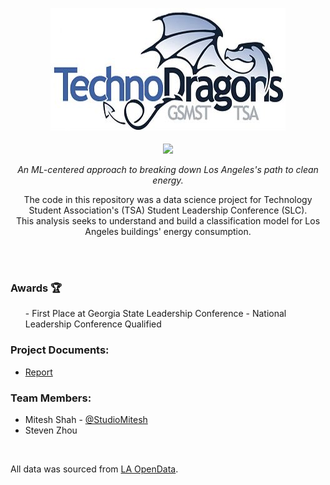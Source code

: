 <p align="center">
<img src="https://raw.githubusercontent.com/sam-shridhar1950f/NYCLeadAnalysis-py/main/logo.png"/>
  <br>
  <br>
<img src="https://a.cdn-hotels.com/gdcs/production65/d1094/007d42a5-84e4-418e-a07d-a020fe670a43.jpg"/>

  
  
</p>
<p align="center">
<i>An ML-centered approach to breaking down Los Angeles's path to clean energy.</i>
</p>


<p align="center">
  The code in this repository was a data science project for Technology Student Association's (TSA) Student Leadership Conference (SLC).<br/>
  This analysis seeks to understand and build a classification model for Los Angeles buildings' energy consumption.
</p>

<br/>


<br/>

<h3>Awards 🏆</h3>
<ul>
  - First Place at Georgia State Leadership Conference 
  - National Leadership Conference Qualified
</ul>
<h3>Project Documents:</h3>
<ul>
   <li><a href="https://github.com/sam-shridhar1950f/LAEnergy-ipynb/blob/main/report%20(2).pdf">Report</a></li>
</ul>


<h3>Team Members:</h3>
<ul>
  <li>Mitesh Shah - <a href="https://github.com/StudioMitesh">@StudioMitesh</a></li>
  <li>Steven Zhou</li>
</ul>
<br>

All data was sourced from <a href="https://data.lacity.org/">LA OpenData</a>.
